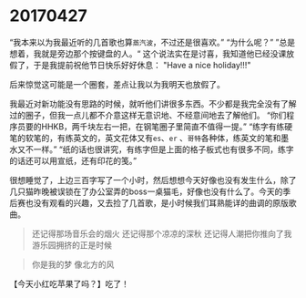 # 20170427

“我本来以为我最近听的几首歌也算`蒸汽波`，不过还是很喜欢。”
“为什么呢？”
”总是想着，我就是旁边那个按键盘的人。“
这个说法实在是讨喜，我知道他已经没课放假了，于是我提前祝他节日快乐好好休息：
"Have a nice holiday!!!"

后来惊觉这可能是一个圈套，差点让我以为我明天也放假了。

我最近对新功能没有思路的时候，就听他们讲很多东西。不少都是我完全没有了解过的圈子，但我一点儿都不介意这样无意识地、不经意间地去了解他们。
“你们程序员要的HHKB，两千块左右一把，在钢笔圈子里简直不值得一提。”
“练字有练硬笔的软笔的，有练英文的，英文花体又有`es`、`er` 、`哥特`各种体，练英文的笔和墨水又不一样。”
“纸的话也很讲究，有练字但是上面的格子板式也有很多不同，练字的话还可以用宣纸，还有印花的笺。”

很想睡觉了，上边三百字写了一个小时，然后想想今天好像也没有发生什么，除了几只猫昨晚被误锁在了办公室弄的boss一桌猫毛，好像也没有什么了。今天的季后赛也没有观看的兴趣，又去捡了几首歌，是小时候我们耳熟能详的曲调的原版歌曲。

> 还记得那场音乐会的烟火 
> 还记得那个凉凉的深秋 
> 还记得人潮把你推向了我 
> 游乐园拥挤的正是时候

> 你是我的梦 
> 像北方的风

【今天小红吃苹果了吗？】吃了！